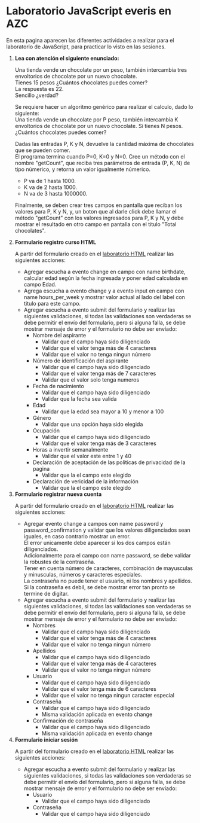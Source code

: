 <h1>Laboratorio JavaScript everis en AZC</h1>

<p>
    En esta pagina aparecen las diferentes actividades a realizar para el laboratorio de JavaScript, para practicar lo visto en las sesiones.
</p>

<ol>
    <li>
        <strong>Lea con atención el siguiente enunciado:</strong>
        <p>
            Una tienda vende un chocolate por un peso, también intercambia tres envoltorios de chocolate por un nuevo chocolate.
            <br />
            Tienes 15 pesos ¿Cuántos chocolates puedes comer?
            <br />
            La respuesta es 22.
            <br />
            Sencillo ¿verdad?
        </p>
        <p>
            Se requiere hacer un algoritmo genérico para realizar el calculo, dado lo siguiente:
            <br />
            Una tienda vende un chocolate por P peso, también intercambia K envoltorios de chocolate por un nuevo chocolate.
            Si tienes N pesos. ¿Cuántos chocolates puedes comer?
        </p>
        <p>
            Dadas las entradas P, K y N, devuelve la cantidad máxima de chocolates que se pueden comer.
            <br />
            El programa termina cuando P=0, K=0 y N=0.
            Cree un método con el nombre "getCount", que reciba tres parámetros de entrada (P, K, N) de tipo númerico, y retorna un valor igualmente númerico.
            <ul>
                <li>
                    P va de 1 hasta 1000.
                </li>
                <li>
                    K va de 2 hasta 1000.
                </li>
                <li>
                    N va de 3 hasta 1000000.
                </li>
            </ul>
        </p>
        <p>
            Finalmente, se deben crear tres campos en pantalla que reciban los valores para P, K y N, y, un boton que al darle click debe llamar el método "getCount" con los valores ingresados para P, K y N, y debe mostrar el resultado en otro campo en pantalla con el titulo "Total chocolates".
        </p>
    </li>
    <li>
        <strong>Formulario registro curso HTML</strong>
        <br />
        <p>
            A partir del formulario creado en el <a href="formularios.md#formularioRegistroCursoHTML" target="_blank">laboratorio HTML</a> realizar las siguientes acciones:
        </p>
        <ul>
            <li>
                Agregar escucha a evento change en campo con name birthdate, calcular edad según la fecha ingresada y poner edad calculada en campo Edad.
            </li>
            <li>
                Agrega escucha a evento change y a evento input en campo con name hours_per_week y mostrar valor actual al lado del label con titulo para este campo.
            </li>
            <li>
                Agregar escucha a evento submit del formulario y realizar las siguientes validaciones, si todas las validaciones son verdaderas se debe permitir el envío del formulario, pero si alguna falla, se debe mostrar mensaje de error y el formulario no debe ser envíado:
                <ul>
                    <li>
                        Nombre del aspirante
                        <ul>
                            <li>
                                Validar que el campo haya sido diligenciado
                            </li>
                            <li>
                                Validar que el valor tenga más de 4 caracteres
                            </li>
                            <li>
                                Validar que el valor no tenga ningun número
                            </li>
                        </ul>
                    </li>
                    <li>
                        Número de identificación del aspirante
                        <ul>
                            <li>
                                Validar que el campo haya sido diligenciado
                            </li>
                            <li>
                                Validar que el valor tenga más de 7 caracteres
                            </li>
                            <li>
                                Validar que el valor solo tenga numeros
                            </li>
                        </ul>
                    </li>
                    <li>
                        Fecha de nacimiento
                        <ul>
                            <li>
                                Validar que el campo haya sido diligenciado
                            </li>
                            <li>
                                Validar que la fecha sea valida
                            </li>
                        </ul>
                    </li>
                    <li>
                        Edad
                        <ul>
                            <li>
                                Validar que la edad sea mayor a 10 y menor a 100
                            </li>
                        </ul>
                    </li>
                    <li>
                        Género
                        <ul>
                            <li>
                                Validar que una opción haya sido elegida
                            </li>
                        </ul>
                    </li>
                    <li>
                        Ocupación
                        <ul>
                            <li>                        
                                Validar que el campo haya sido diligenciado
                            </li>
                            <li>
                                Validar que el valor tenga más de 3 caracteres
                            </li>
                        </ul>
                    </li>
                    <li>
                        Horas a invertir semanalmente
                        <ul>
                            <li>
                                Validar que el valor este entre 1 y 40
                            </li>
                        </ul>
                    </li>
                    <li>
                        Declaración de aceptación de las politicas de privacidad de la pagina
                        <ul>
                            <li>
                                Validar que la el campo este elegido
                            </li>
                        </ul>
                    </li>
                    <li>
                        Declaración de vericidad de la información
                        <ul>
                            <li>
                                Validar que la el campo este elegido
                            </li>
                        </ul>
                    </li>
                </ul>
            </li>
        </ul>
    </li>
    <li>
        <strong>Formulario registrar nueva cuenta</strong>
        <br />
        <p>
            A partir del formulario creado en el <a href="formularios.md#formularioRegistrarNuevaCuenta" target="_blank">laboratorio HTML</a> realizar las siguientes acciones:
        </p>
        <ul>
            <li>
                Agregar evento change a campos con name password y password_confirmation y validar que los valores diligenciados sean iguales, en caso contrario mostrar un error.
                <br />
                El error unicamente debe aparecer si los dos campos están diligenciados.
                <br />
                Adicionalmente para el campo con name password, se debe validar la robustes de la contraseña.
                <br />
                Tener en cuenta número de caracteres, combinación de mayusculas y minusculas, números y caracteres especiales.
                <br />
                La contraseña no puede tener el usuario, ni los nombres y apellidos.
                <br />
                Si la contraseña es debil, se debe mostrar error tan pronto se termine de digitar.
            </li>
            <li>
                Agregar escucha a evento submit del formulario y realizar las siguientes validaciones, si todas las validaciones son verdaderas se debe permitir el envío del formulario, pero si alguna falla, se debe mostrar mensaje de error y el formulario no debe ser envíado:
                <ul>
                    <li>
                        Nombres
                        <ul>
                            <li>
                                Validar que el campo haya sido diligenciado
                            </li>
                            <li>
                                Validar que el valor tenga más de 4 caracteres
                            </li>
                            <li>
                                Validar que el valor no tenga ningun número
                            </li>
                        </ul>
                    </li>
                    <li>
                        Apellidos
                        <ul>
                            <li>
                                Validar que el campo haya sido diligenciado
                            </li>
                            <li>
                                Validar que el valor tenga más de 4 caracteres
                            </li>
                            <li>
                                Validar que el valor no tenga ningun número
                            </li>
                        </ul>
                    </li>
                    <li>
                        Usuario
                        <ul>
                            <li>
                                Validar que el campo haya sido diligenciado
                            </li>
                            <li>
                                Validar que el valor tenga más de 6 caracteres
                            </li>
                            <li>
                                Validar que el valor no tenga ningun caracter especial
                            </li>
                        </ul>
                    </li>
                    <li>
                        Contraseña
                        <ul>
                            <li>
                                Validar que el campo haya sido diligenciado
                            </li>
                            <li>
                                Misma validación aplicada en evento change
                            </li>
                        </ul>
                    </li>
                    <li>
                        Confirmación de contraseña
                        <ul>
                            <li>
                                Validar que el campo haya sido diligenciado
                            </li>
                            <li>
                                Misma validación aplicada en evento change
                            </li>
                        </ul>
                    </li>
                </ul>
            </li>
        </ul>
    </li>
    <li>
        <strong>Formulario iniciar sesión</strong>
        <br />
        <p>
            A partir del formulario creado en el <a href="formularios.md#formularioIniciarSesion" target="_blank">laboratorio HTML</a> realizar las siguientes acciones:
        </p>
        <ul>
            <li>
                Agregar escucha a evento submit del formulario y realizar las siguientes validaciones, si todas las validaciones son verdaderas se debe permitir el envío del formulario, pero si alguna falla, se debe mostrar mensaje de error y el formulario no debe ser envíado:
                <ul>
                    <li>
                        Usuario
                        <ul>
                            <li>
                                Validar que el campo haya sido diligenciado
                            </li>
                        </ul>
                    </li>
                    <li>
                        Contraseña
                        <ul>
                            <li>
                                Validar que el campo haya sido diligenciado
                            </li>
                        </ul>
                    </li>
                </ul>
            </li>
        </ul>
    </li>
</ol>